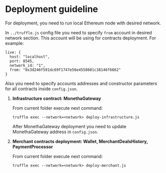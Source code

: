 # Deployment guideline

For deployment, you need to run local Ethereum node with desired network.

In `../truffle.js` config file you need to specify `from` account in desired network section.
This account will be using for contracts deployment. For example:
```
live: {
  host: "localhost",
  port: 8545,
  network_id: "1",
  from: "0x3d246f591dc69f1747e56e4558601c38146f6662"
}
```

Also you need to specify accounts addresses and constructor parameters for all contracts inside `config.json`.

1. **Infrastructure contract: MonethaGateway**

    From current folder execute next command:
    ```
    truffle exec --network=<network> deploy-infrastructure.js
    ```

    After MonethaGateway deployment you need to update MonethaGateway address in `config.json`.

2. **Merchant contracts deployment: Wallet, MerchantDealsHistory, PaymentProcessor**

    From current folder execute next command:
    ```
    truffle exec --network=<network> deploy-merchant.js
    ```